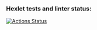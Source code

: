 ### Hexlet tests and linter status:
[![Actions Status](https://github.com/Henteeer/frontend-project-44/workflows/hexlet-check/badge.svg)](https://github.com/Henteeer/frontend-project-44/actions)